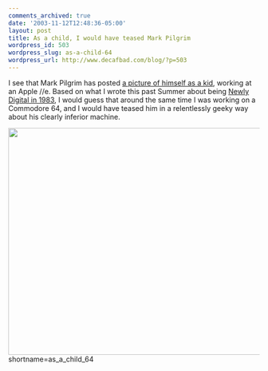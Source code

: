 ```yaml
---
comments_archived: true
date: '2003-11-12T12:48:36-05:00'
layout: post
title: As a child, I would have teased Mark Pilgrim
wordpress_id: 503
wordpress_slug: as-a-child-64
wordpress_url: http://www.decafbad.com/blog/?p=503
---
```

I see that Mark Pilgrim has posted <a href="http://diveintomark.org/archives/2003/11/11/iie">a picture of himself as a kid</a>, working at an Apple //e.  Based on what I wrote this past Summer about being <a href="http://www.decafbad.com/blog/geek/newly_digital.html">Newly Digital in 1983</a>, I would guess that around the same time I was working on a Commodore 64, and I would have teased him in a relentlessly geeky way about his clearly inferior machine.

<div align="center"><img src="http://www.decafbad.com/blog-images/working-at-c64-cropped.jpg" width="553" height="455" /></div>
<!--more-->
shortname=as_a_child_64
